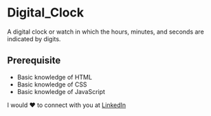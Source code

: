 # Digital_Clock
A digital clock or watch in which the hours, minutes, and seconds are indicated by digits.
## Prerequisite
- Basic knowledge of HTML
- Basic knowledge of CSS
- Basic knowledge of JavaScript

I would ❤ to connect with you at <a href="www.linkedin.com/in/simranguptasangrur">LinkedIn</a>
